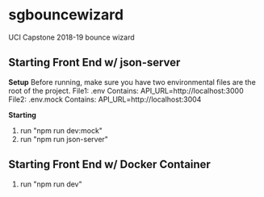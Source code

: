 # sgbouncewizard

UCI Capstone 2018-19 bounce wizard

## Starting Front End w/ json-server

**Setup**
Before running, make sure you have two environmental files are the root of the project.
File1: .env
Contains: API_URL=http://localhost:3000
File2: .env.mock
Contains: API_URL=http://localhost:3004

**Starting**

1. run "npm run dev:mock"
2. run "npm run json-server"

## Starting Front End w/ Docker Container

1. run "npm run dev"
